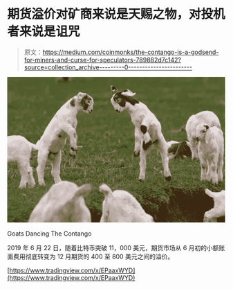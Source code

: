 # 期货溢价对矿商来说是天赐之物，对投机者来说是诅咒

> 原文：<https://medium.com/coinmonks/the-contango-is-a-godsend-for-miners-and-curse-for-speculators-789882d7c142?source=collection_archive---------0----------------------->

![](img/a94131679b1f8c09dbd915d6ec1db86c.png)

Goats Dancing The Contango

2019 年 6 月 22 日，随着比特币突破 11，000 美元，期货市场从 6 月初的小额账面费用彻底转变为 12 月期货的 400 至 800 美元之间的溢价。

[https://www.tradingview.com/x/EPaaxWYD](https://www.tradingview.com/x/EPaaxWYD)